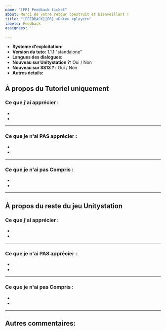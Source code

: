 ```yaml
---
name: "[FR] Feedback ticket"
about: Merci de votre retour construit et bienveillant !
title: "[FEEDBACK][FR] <Date> <player>"
labels: Feedback
assignees: ''

---
```


- **Systeme d'exploitation:** 
- **Version du tuto:** 1.1.1 "standalone"
- **Langues des dialogues:**
- **Nouveau sur Unitystation ?:** Oui / Non
- **Nouveau sur SS13 ? :** Oui / Non
- **Autres details:**

## À propos du Tutoriel uniquement
### Ce que j'ai apprécier :
  
  -
  -

---

### Ce que je n'ai PAS apprécier :
  
  -
  -
  
---

### Ce que je n'ai pas Compris :
  
  -
  -
  
---

<!-- (exemple de point à aborder) 
- Moteur du jeu
- Durée du tutoriel
- Complexité
- Musique
- Ambiance et effet sonore
- Interface et menu
- Prise en main et Intuitivité 
- Libre arbitre
- User friendly -->

## À propos du reste du jeu Unitystation
### Ce que j'ai apprécier :
  -
  -

---

### Ce que je n'ai PAS apprécier :
  
  -
  -
  
---

### Ce que je n'ai pas Compris :
  
  -
  -
  
---
  
  
  
  
## Autres commentaires:

